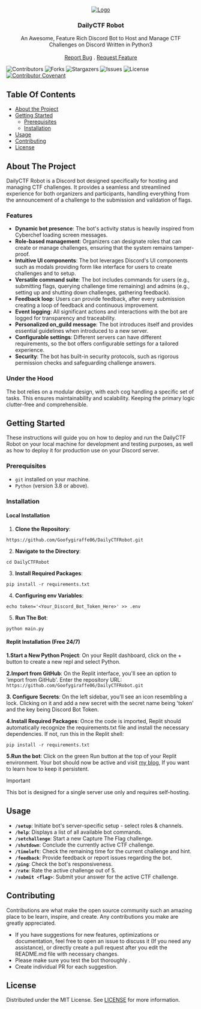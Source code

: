<br/>
<p align="center">
  <a href="https://github.com/Goofygiraffe06/DailyCTFRobot">
    <img src="https://media.discordapp.net/attachments/921381395442569236/1164140668818554882/Goofygiraffe06.gif" alt="Logo">
  </a>

  <h3 align="center">DailyCTF Robot</h3>

  <p align="center">
    An Awesome, Feature Rich Discord Bot to Host and Manage CTF Challenges on Discord Written in Python3
    <br/>
    <br/>
    <a href="https://github.com/Goofygiraffe06/DailyCTFRobot/issues">Report Bug</a>
    .
    <a href="https://github.com/Goofygiraffe06/DailyCTFRobot/issues">Request Feature</a>
  </p>
</p>

![Contributors](https://img.shields.io/github/contributors/Goofygiraffe06/DailyCTFRobot?color=dark-green) ![Forks](https://img.shields.io/github/forks/Goofygiraffe06/DailyCTFRobot?style=social) ![Stargazers](https://img.shields.io/github/stars/Goofygiraffe06/DailyCTFRobot?style=social) ![Issues](https://img.shields.io/github/issues/Goofygiraffe06/DailyCTFRobot) ![License](https://img.shields.io/github/license/Goofygiraffe06/DailyCTFRobot) [![Contributor Covenant](https://img.shields.io/badge/Contributor%20Covenant-2.1-4baaaa.svg)](code_of_conduct.md) 

## Table Of Contents

* [About the Project](#about-the-project)
* [Getting Started](#getting-started)
  * [Prerequisites](#prerequisites)
  * [Installation](#installation)
* [Usage](#usage)
* [Contributing](#contributing)
* [License](#license)

## About The Project

DailyCTF Robot is a Discord bot designed specifically for hosting and managing CTF challenges. It provides a seamless and streamlined experience for both organizers and participants, handling everything from the announcement of a challenge to the submission and validation of flags.

### Features

- **Dynamic bot presence**: The bot's activity status is heavily inspired from Cyberchef loading screen messages.
- **Role-based management**: Organizers can designate roles that can create or manage challenges, ensuring that the system remains tamper-proof.
- **Intuitive UI components**: The bot leverages Discord's UI components such as modals providing form like interface for users to create challenges and to setup.
- **Versatile command suite**: The bot includes commands for users (e.g., submitting flags, querying challenge time remaining) and admins (e.g., setting up and shutting down challenges, gathering feedback).
- **Feedback loop**: Users can provide feedback, after every submission creating a loop of feedback and continuous improvement.
- **Event logging**: All significant actions and interactions with the bot are logged for transparency and traceability.
- **Personalized on_guild message**: The bot introduces itself and provides essential guidelines when introduced to a new server.
- **Configurable settings**: Different servers can have different requirements, so the bot offers configurable settings for a tailored experience.
- **Security**: The bot has built-in security protocols, such as rigorous permission checks and safeguarding challenge answers.

### Under the Hood

The bot relies on a modular design, with each cog handling a specific set of tasks. This ensures maintainability and scalability. Keeping the primary logic clutter-free and comprehensible.

## Getting Started

These instructions will guide you on how to deploy and run the DailyCTF Robot on your local machine for development and testing purposes, as well as how to deploy it for production use on your Discord server.

### Prerequisites

- `git` installed on your machine.
- `Python` (version 3.8 or above).

### Installation

#### Local Installation

1. **Clone the Repository**: 
```
https://github.com/Goofygiraffe06/DailyCTFRobot.git
```
2. **Navigate to the Directory**:
```
cd DailyCTFRobot
```
3. **Install Required Packages**:
```
pip install -r requirements.txt
```
4. **Configuring env Variables**:
```
echo token='<Your_Discord_Bot_Token_Here>' >> .env
```
5. **Run The Bot**:
```
python main.py
```
#### Replit Installation (Free 24/7)

**1.Start a New Python Project**: On your Replit dashboard, click on the + button to create a new repl and select Python.

**2.Import from GitHub**: On the Replit interface, you'll see an option to 'import from GitHub'. Enter the repository URL: `https://github.com/Goofygiraffe06/DailyCTFRobot.git`

**3. Configure Secrets**: On the left sidebar, you'll see an icon resembling a lock. Clicking on it and add a new secret with the secret name being 'token' and the key being Discord Bot Token.

**4.Install Required Packages**: Once the code is imported, Replit should automatically recognize the requirements.txt file and install the necessary dependencies. If not, run this in the Replit shell:
```
pip install -r requirements.txt
```

**5.Run the bot**: Click on the green Run button at the top of your Replit environment. Your bot should now be active and visit [my blog](https://goofygiraffe06.github.io/discord_bot), If you want to learn how to keep it persistent.


> [!IMPORTANT]
> This bot is designed for a single server use only and requires self-hosting. 

## Usage

- **`/setup`**: Initiate bot's server-specific setup - select roles & channels.
- **`/help`**: Displays a list of all available bot commands.
- **`/setchallenge`**: Start a new Capture The Flag challenge.
- **`/shutdown`**: Conclude the currently active CTF challenge.
- **`/timeleft`**: Check the remaining time for the current challenge and hint.
- **`/feedback`**: Provide feedback or report issues regarding the bot.
- **`/ping`**: Check the bot's responsiveness.
- **`/rate`**: Rate the active challenge out of 5.
- **`/submit <flag>`**: Submit your answer for the active CTF challenge.

## Contributing

Contributions are what make the open source community such an amazing place to be learn, inspire, and create. Any contributions you make are greatly appreciated.

- If you have suggestions for new features, optimizations or documentation, feel free to open an issue to discuss it (If you need any assistance), or directly create a pull request after you edit the README.md file with necessary changes.
- Please make sure you test the bot thoroughly .
- Create individual PR for each suggestion.

## License

Distributed under the MIT License. See [LICENSE](https://github.com/Goofygiraffe06/DailyCTFRobot/blob/main/LICENSE.md) for more information.
